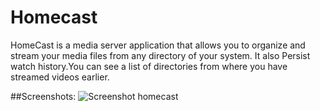 # Homecast
HomeCast is a media server application that allows you to organize and stream your media files from any directory of your system.
It also Persist watch history.You can see a list of directories from where you have streamed videos earlier.

##Screenshots:
![Screenshot homecast](https://user-images.githubusercontent.com/114798928/224530933-0ba3b360-0604-4343-b176-8e682386aa78.png)
